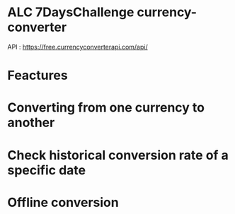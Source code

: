 # ALC 7DaysChallenge  currency-converter
API : https://free.currencyconverterapi.com/api/

# Feactures
# Converting from one currency to another
# Check historical conversion rate of a specific date
# Offline conversion
